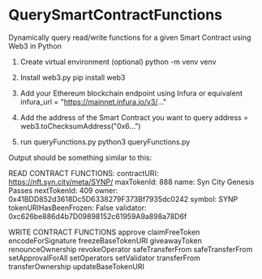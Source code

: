 # QuerySmartContractFunctions
Dynamically query read/write functions for a given Smart Contract using Web3 in Python

1. Create virtual environment (optional)
python -m venv venv

2. Install web3.py
pip install web3

3. Add your Ethereum blockchain endpoint using Infura or equivalent
infura_url = "https://mainnet.infura.io/v3/..."

4. Add the address of the Smart Contract you want to query
address = web3.toChecksumAddress("0x6...")

5. run queryFunctions.py
python3 queryFunctions.py

Output should be something similar to this:

READ CONTRACT FUNCTIONS:
contractURI: https://nft.syn.city/meta/SYNP/
maxTokenId: 888
name: Syn City Genesis Passes
nextTokenId: 409
owner: 0x41BDD852d3618Dc5D6338279F373Bf7935dc0242
symbol: SYNP
tokenURIHasBeenFrozen: False
validator: 0xc626be886d4b7D09898152c61959A9a898a78D6f

WRITE CONTRACT FUNCTIONS
approve
claimFreeToken
encodeForSignature
freezeBaseTokenURI
giveawayToken
renounceOwnership
revokeOperator
safeTransferFrom
safeTransferFrom
setApprovalForAll
setOperators
setValidator
transferFrom
transferOwnership
updateBaseTokenURI
